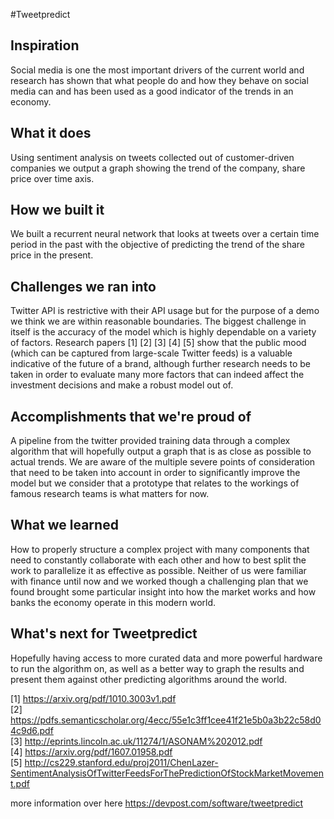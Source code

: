 #Tweetpredict

## Inspiration
Social media is one the most important drivers of the current world and research has shown that what people do and how they behave on social media can and has been used as a good indicator of the trends in an economy.

## What it does
Using sentiment analysis on tweets collected out of customer-driven companies we output a graph showing the trend of the company, share price over time axis.  

## How we built it
We built a recurrent neural network that looks at tweets over a certain time period in the past with the objective of predicting the trend of the share price in the present.

## Challenges we ran into
Twitter API is restrictive with their API usage but for the purpose of a demo we think we are within reasonable boundaries. The biggest challenge in itself is the accuracy of the model which is highly dependable on a variety of factors. Research papers [1] [2] [3] [4] [5] show that the public mood (which can be captured from large-scale Twitter feeds) is a valuable indicative of the future of a brand, although further research needs to be taken in order to evaluate many more factors that can indeed affect the investment decisions and make a robust model out of.

## Accomplishments that we're proud of
A pipeline from the twitter provided training data through a complex algorithm that will hopefully output a graph that is as close as possible to actual trends. We are aware of the multiple severe points of consideration that need to be taken into account in order to significantly improve the model but we consider that a prototype that relates to the workings of famous research teams is what matters for now.

## What we learned
How to properly structure a complex project with many components that need to constantly collaborate with each other and how to best split the work to parallelize it as effective as possible. Neither of us were familiar with finance until now and we worked though a challenging plan that we found brought some particular insight into how the market works and how banks the economy operate in this modern world.

## What's next for Tweetpredict
Hopefully having access to more curated data and more powerful hardware to run the algorithm on, as well as a better way to graph the results and present them against other predicting algorithms around the world.

[1] https://arxiv.org/pdf/1010.3003v1.pdf    
[2] https://pdfs.semanticscholar.org/4ecc/55e1c3ff1cee41f21e5b0a3b22c58d04c9d6.pdf   
[3] http://eprints.lincoln.ac.uk/11274/1/ASONAM%202012.pdf   
[4] https://arxiv.org/pdf/1607.01958.pdf   
[5] http://cs229.stanford.edu/proj2011/ChenLazer-SentimentAnalysisOfTwitterFeedsForThePredictionOfStockMarketMovement.pdf   


more information over here https://devpost.com/software/tweetpredict
